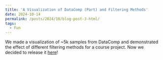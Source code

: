 ```yaml
---
title: 'A Visualization of DataComp (Part) and Filtering Methods'
date: 2024-10-14
permalink: /posts/2024/10/blog-post-3-html/
tags:
  - Fun
---
```


We made a visualization of ~5k samples from DataComp and demonstrated the effect of different filtering methods for a course project. Now we decided to release it <a href='https://lst627.github.io/visdatacomp.github.io/'>here</a>! 
